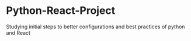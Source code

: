# Python-React-Project
Studying initial steps to better configurations and best practices of python and React
